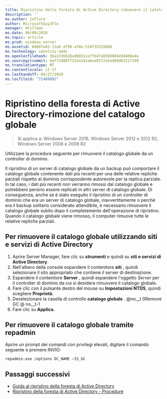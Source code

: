 ```yaml
---
title: Ripristino della foresta di Active Directory-rimuovere il catalogo globale
description: ''
ms.author: joflore
author: MicrosoftGuyJFlo
manager: mtillman
ms.date: 08/09/2018
ms.topic: article
ms.prod: windows-server
ms.assetid: 60087a62-11e6-4750-a70e-510f35315688
ms.technology: identity-adds
ms.openlocfilehash: 3ba1336828ad6031ce7fb47a659d084494466e4a
ms.sourcegitcommit: 6aff3d88ff22ea141a6ea6572a5ad8dd6321f199
ms.translationtype: MT
ms.contentlocale: it-IT
ms.lasthandoff: 09/27/2019
ms.locfileid: "71409092"
---
```

# <a name="ad-forest-recovery---removing-the-global-catalog"></a>Ripristino della foresta di Active Directory-rimozione del catalogo globale  

>Si applica a: Windows Server 2016, Windows Server 2012 e 2012 R2, Windows Server 2008 e 2008 R2

 Utilizzare la procedura seguente per rimuovere il catalogo globale da un controller di dominio. 
  
 Il ripristino di un server di catalogo globale da un backup può comportare il catalogo globale contenente dati più recenti per una delle relative repliche parziali rispetto al dominio corrispondente autorevole per la replica parziale. In tal caso, i dati più recenti non verranno rimossi dal catalogo globale e potrebbero persino essere replicati in altri server di catalogo globale. Di conseguenza, anche se è stato eseguito il ripristino di un controller di dominio che era un server di catalogo globale, inavvertitamente o perché era il backup solitario considerato attendibile, è necessario rimuovere il catalogo globale subito dopo il completamento dell'operazione di ripristino. Quando il catalogo globale viene rimosso, il computer rimuove tutte le relative repliche parziali. 
  
## <a name="to-remove-the-global-catalog-using-active-directory-sites-and-services"></a>Per rimuovere il catalogo globale utilizzando siti e servizi di Active Directory  
 
1. Aprire Server Manager, fare clic su **strumenti** e quindi su **siti e servizi di Active Directory**. 
2. Nell'albero della console espandere il contenitore **siti** , quindi selezionare il sito appropriato che contiene il server di destinazione. 
3. Espandere il contenitore **Server** , quindi espandere l'oggetto *Server* per il controller di dominio da cui si desidera rimuovere il catalogo globale. 
4. Fare clic con il pulsante destro del mouse su **Impostazioni NTDS**, quindi scegliere **Proprietà**. 
5. Deselezionare la casella di controllo **catalogo globale** . 
   @no__t 0Remove GC @ no__t-1
6. Fare clic su **Applica**.
  
## <a name="to-remove-the-global-catalog-using-repadmin"></a>Per rimuovere il catalogo globale tramite repadmin  
  
Aprire un prompt dei comandi con privilegi elevati, digitare il comando seguente e premere INVIO:  

   ```
   repadmin.exe /options DC_NAME –IS_GC  
   ```  

## <a name="next-steps"></a>Passaggi successivi

- [Guida al ripristino della foresta di Active Directory](AD-Forest-Recovery-Guide.md)
- [Ripristino della foresta di Active Directory - Procedure](AD-Forest-Recovery-Procedures.md)
